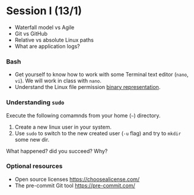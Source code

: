 # Session I (13/1)

- Waterfall model vs Agile
- Git vs GitHub
- Relative vs absolute Linux paths
- What are application logs? 

### Bash

- Get yourself to know how to work with some Terminal text editor (`nano`, `vi`). We will work in class with `nano`.
- Understand the Linux file permission [binary representation](https://en.wikipedia.org/wiki/File-system_permissions#Numeric_notation).

### Understanding `sudo`

Execute the following comamnds from your home (`~`) directory.

1. Create a new linux user in your system.
2. Use `sudo` to switch to the new created user (`-u` flag) and try to `mkdir` some new dir. 

What happened? did you succeed?  Why?

### Optional resources 

- Open source licenses https://choosealicense.com/
- The pre-commit Git tool https://pre-commit.com/
